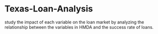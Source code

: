 # Texas-Loan-Analysis
study the impact of each variable on the loan market by analyzing the relationship between the variables in HMDA and the success rate of loans.
